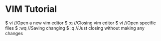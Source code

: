 # VIM Tutorial

$ vi //Open a new vim editor
$ :q //Closing vim editor
$ vi <File> //Open specific files
$ :wq //Saving changing
$ :q //Just closing without making any changes
